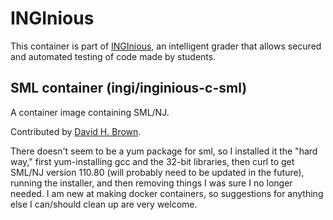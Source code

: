 INGInious
=========

This container is part of [INGInious](https://github.com/UCL-INGI/INGInious), an intelligent grader that allows secured and automated testing of code made by students. 

SML container (ingi/inginious-c-sml)
------------------------------------

A container image containing SML/NJ.

Contributed by [David H. Brown](mailto:david_h_brown@uri.edu).

There doesn't seem to be a yum package for sml, so I installed it the "hard way," first yum-installing gcc and 
the 32-bit libraries, then curl to get SML/NJ version 110.80 (will probably need to be updated in the future),
running the installer, and then removing things I was sure I no longer needed. I am new at making docker containers,
so suggestions for anything else I can/should clean up are very welcome. 
